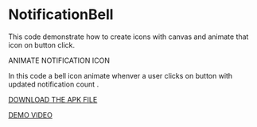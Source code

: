 # NotificationBell
This code demonstrate how to create icons with canvas and animate that icon on button click.

ANIMATE NOTIFICATION ICON

In this code a bell icon animate whenver a user clicks on button with updated notification count .

[DOWNLOAD THE APK FILE](https://www.dropbox.com/s/nplvmwhxt7nyute/Animate%20Notification.apk?dl=0)

[DEMO VIDEO](https://www.youtube.com/watch?v=yUyGH7w-9mw)




